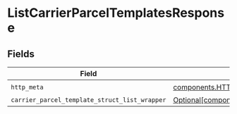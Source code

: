 # ListCarrierParcelTemplatesResponse


## Fields

| Field                                                                                                                            | Type                                                                                                                             | Required                                                                                                                         | Description                                                                                                                      |
| -------------------------------------------------------------------------------------------------------------------------------- | -------------------------------------------------------------------------------------------------------------------------------- | -------------------------------------------------------------------------------------------------------------------------------- | -------------------------------------------------------------------------------------------------------------------------------- |
| `http_meta`                                                                                                                      | [components.HTTPMetadata](../../models/components/httpmetadata.md)                                                               | :heavy_check_mark:                                                                                                               | N/A                                                                                                                              |
| `carrier_parcel_template_struct_list_wrapper`                                                                                    | [Optional[components.CarrierParcelTemplateStructListWrapper]](../../models/components/carrierparceltemplatestructlistwrapper.md) | :heavy_minus_sign:                                                                                                               | N/A                                                                                                                              |